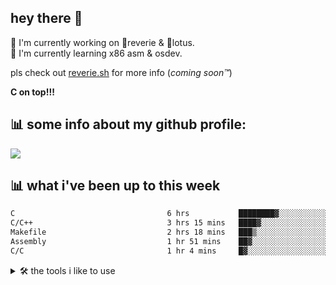 ## hey there 👋
🔭 I'm currently working on 💫reverie & 🪷lotus. <br />
🌱 I'm currently learning x86 asm & osdev.

pls check out [reverie.sh](https://reverie.sh) for more info (*coming soon™*)

**C on top!!!**

## 📊 some info about my github profile:
![](https://github-readme-streak-stats.herokuapp.com/?user=craftingpixel&theme=dark&hide_border=true)<br/>

## 📊 what i've been up to this week
<!--START_SECTION:waka-->

```txt
C                                  6 hrs           ████████▓░░░░░░░░░░░░░░░░   35.18 %
C/C++                              3 hrs 15 mins   ████▓░░░░░░░░░░░░░░░░░░░░   19.02 %
Makefile                           2 hrs 18 mins   ███▒░░░░░░░░░░░░░░░░░░░░░   13.45 %
Assembly                           1 hr 51 mins    ██▓░░░░░░░░░░░░░░░░░░░░░░   10.86 %
C/C                                1 hr 4 mins     █▓░░░░░░░░░░░░░░░░░░░░░░░   06.32 %
```

<!--END_SECTION:waka-->
<details>
<summary>🛠️ the tools i like to use</summary>

```
============================================================
         #*         
        ##**        
       ###***       
      ####****      
     ######****     
    #######*****               CMake - C/C++ build system
   ######::******                
  #####::::*******  
 ####+++=::*******  
##*++++++++++****** 
*+++++++++++++++++**
============================================================
    ==         =    
  ======       ===  
++=======      +++++
++++======     +++++
+++*+======    +++++
*****+======   +++++
*****  +++++++ +++++           Neovim - goated text editor
*****   ++++++++++++
*****    +++++++****
*****     +++++++***
*****      +++++++**
  ###        +++*+  
    #         +*
============================================================
          +          
         +++         
        +++++        
       ++++++=       
      ==++++++=      
     ===++++++++               Arch - best linux distro
    +++++++++++++    
   ++++++   ++++++   
  +++++++   ++++++*  
 ++++++       *+++++ 
++*               +++
============================================================
```
</details>
